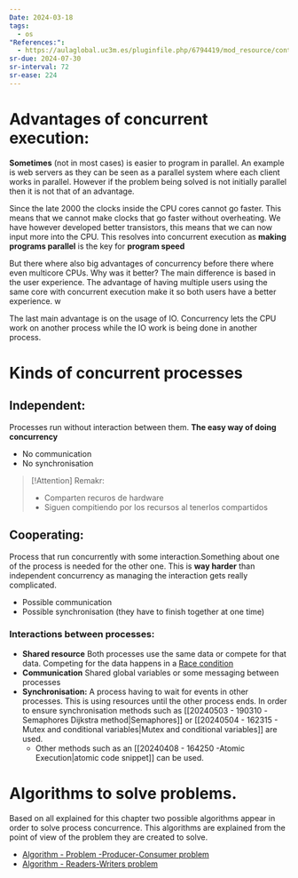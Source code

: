 ```yaml
---
Date: 2024-03-18
tags:
  - os
"References:":
  - https://aulaglobal.uc3m.es/pluginfile.php/6794419/mod_resource/content/1/T3.L1-Concurrency-Intro-Concepts.pdf
sr-due: 2024-07-30
sr-interval: 72
sr-ease: 224
---
```


# Advantages of concurrent execution: 
**Sometimes** (not in most cases) is easier to program in parallel. An example is web servers as they can be seen as a parallel system where each client works in parallel. However if the problem being solved is not initially  parallel then it is not that of an advantage.

Since the late 2000 the clocks inside the CPU cores cannot go faster. This means that we cannot make clocks that go faster without overheating. 
We have however developed better transistors, this means that we can now input more into the CPU. This resolves into concurrent execution as **making programs parallel** is the key for **program speed** 

But there where also big advantages of concurrency before there where even multicore CPUs. Why was it better? The main difference is based in the user experience. The advantage of having multiple users using the same core with concurrent execution make it so both users have a better experience. w

The last main advantage is on the usage of IO. Concurrency lets the CPU work on another process while the IO work is being done in another process.

# Kinds of concurrent processes
## Independent: 
Processes run without interaction between them. **The easy way of doing concurrency**
+ No communication 
+ No synchronisation

> [!Attention] Remakr:
> + Comparten recuros de hardware
> + Siguen compitiendo por los recursos al tenerlos compartidos

## Cooperating: 
Process that run concurrently with some interaction.Something about one of the process is needed for the other one. 
This is **way harder** than independent concurrency as managing the interaction gets really complicated. 
+ Possible communication
+ Possible synchronisation (they have to finish together at one time)

### Interactions between processes: 
+ **Shared resource**
	Both processes use the same data or compete for that data. Competing for the data happens in a [Race condition](Race%20condition.md)
+ **Communication** 
	Shared global variables or some messaging between processes
+ **Synchronisation:** 
	A process having to wait for events in other processes. This is using resources until the other process ends. In order to ensure synchronisation methods such as [[20240503 - 190310 -Semaphores Dijkstra method|Semaphores]] or [[20240504 - 162315 - Mutex and conditional variables|Mutex and conditional variables]] are used.
	+ Other methods such as an [[20240408 - 164250 -Atomic Execution|atomic code snippet]] can be used. 

# Algorithms to solve problems. 
Based on all explained for this chapter two possible algorithms appear in order to solve process concurrence. This algorithms are explained from the point of view of the problem they are created to solve. 
+ [Algorithm - Problem -Producer-Consumer problem](Algorithm%20-%20Problem%20-Producer-Consumer%20problem.md)
+ [Algorithm - Readers-Writers problem](Algorithm%20-%20Readers-Writers%20problem.md)